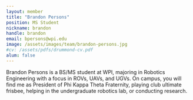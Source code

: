 ```yaml
---
layout: member
title: "Brandon Persons"
position: MS Student
nickname: brandon
handle: brandon
email: bpersons@wpi.edu
image: /assets/images/team/brandon-persons.jpg
#cv: /assets/pdfs/drummond-cv.pdf
alum: false
---
```

Brandon Persons is a BS/MS student at WPI, majoring in Robotics Engineering with a focus in ROVs, UAVs, and UGVs. On campus, you will find me as President of Phi Kappa Theta Fraternity, playing club ultimate frisbee, helping in the undergraduate robotics lab, or conducting research.
